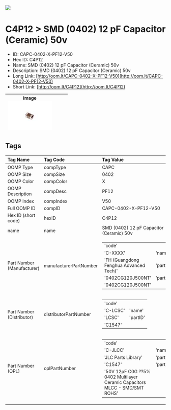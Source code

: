 


  
![][im]
# C4P12 > SMD (0402) 12 pF Capacitor (Ceramic) 50v

- ID: CAPC-0402-X-PF12-V50
- Hex ID: C4P12
- Name: SMD (0402) 12 pF Capacitor (Ceramic) 50v
- Description: SMD (0402) 12 pF Capacitor (Ceramic) 50v
- Long Link: [http://oom.lt/CAPC-0402-X-PF12-V50](http://oom.lt/CAPC-0402-X-PF12-V50)
- Short Link: [http://oom.lt/C4P12](http://oom.lt/C4P12)
  

|image<br>[![](https://raw.githubusercontent.com/oomlout/oomlout_OOMP_parts_V2/main/CAPC/0402/X/PF12/V50/image_140.jpg)](https://github.com/oomlout/oomlout_OOMP_parts_V2/tree/main/CAPC/0402/X/PF12/V50/image.jpg)||||
| :---: | :---: | :---: | :---: |

## Tags
  

|Tag Name|Tag Code|Tag Value|
| :--- | :--- | :--- |
|OOMP Type|oompType|CAPC|
|OOMP Size|oompSize|0402|
|OOMP Color|oompColor|X|
|OOMP Description|oompDesc|PF12|
|OOMP Index|oompIndex|V50|
|Full OOMP ID|oompID|CAPC-0402-X-PF12-V50|
|Hex ID (short code)|hexID|C4P12|
|name|name|SMD (0402) 12 pF Capacitor (Ceramic) 50v|
|Part Number (Manufacturer)|manufacturerPartNumber|<table><tr><td>'code'</td></tr><tr><td> 'C-XXXX'</td><td> 'name'</td></tr><tr><td> 'FH (Guangdong Fenghua Advanced Tech)'</td><td> 'partID'</td></tr><tr><td> '0402CG120J500NT'</td><td> 'partName'</td></tr><tr><td> '0402CG120J500NT'</td></tr></table>|
|Part Number (Distributor)|distributorPartNumber|<table><tr><td>'code'</td></tr><tr><td> 'C-LCSC'</td><td> 'name'</td></tr><tr><td> 'LCSC'</td><td> 'partID'</td></tr><tr><td> 'C1547'</td></tr></table>|
|Part Number (OPL)|oplPartNumber|<table><tr><td>'code'</td></tr><tr><td> 'C-JLCC'</td><td> 'name'</td></tr><tr><td> 'JLC Parts Library'</td><td> 'partID'</td></tr><tr><td> 'C1547'</td><td> 'partName'</td></tr><tr><td> '50V 12pF C0G ??5% 0402  Multilayer Ceramic Capacitors MLCC - SMD/SMT ROHS'</td></tr></table>|
||||



[im]: CAPC/0402/X/PF12/V50/image_450.jpg
